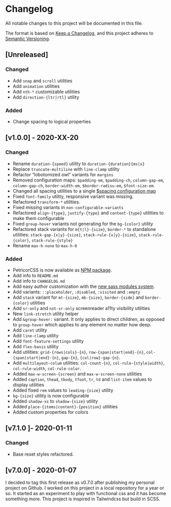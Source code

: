 # Changelog

All notable changes to this project will be documented in this file.

The format is based on [Keep a Changelog](https://keepachangelog.com/en/1.0.0/),
and this project adheres to [Semantic Versioning](https://semver.org/spec/v2.0.0.html).

## [Unreleased]

### Changed

- Add `snap` and `scroll` utilities
- Add `animation` utilities
- Add `nth-*` customizable utilities
- Add `direction-{ltr|rtl}` utility

### Added

- Change spacing to logical properties

## [v1.0.0] - 2020-XX-20

### Changed

- Rename `duration-{speed}` utility to `duration-{duration}{ms|s}`
- Replace `truncate-multiline` with `line-clamp` utility
- Refactor &ldquo;lobotomized owl&rdquo; variants for `margins`
- Removed configuration maps: `$padding-em`, `$padding-ch`, `column-gap-em`,
  `column-gap-ch`, `border-width-em`, `$border-radisu-em`, `$font-size-em`.
- Changed all spacing utilities to a single [$spacing configuration map](https://github.com/vricop/PetricorCSS/blob/dc2d2226a2f9df5c77eb5b129cf5aec4055e243a/_config.scss#L225)
- Fixed `font-family` utility, responsive variant was missing.
- Refactored `transform-*` utilities.
- Fixed missing variants in `non-configurable-variants`
- Refactored `align-{type}`, `justify-{type}` and `content-{type}` utilities to
  make them configurable
- Fixed `group-hover` variants not generating for the `bg-{color}` utility
- Refactored stack variants for `m{t|l}-{size}`, `border-*` to standalone
  utilities: `stack-gap-{x|y}-{size}`, `stack-rule-{x|y}-{size}`,
  `stack-rule-{color}`, `stack-rule-{style}`   
- Rename `max-h-none` to `max-h-0`

### Added

- PetricorCSS is now available as [NPM package](https://www.npmjs.com/package/petricorcss).
- Add info to `README.md`
- Add info to `CHANGELOG.md`
- Add easy author customization with the [new sass modules system](https://sass-lang.com/documentation/at-rules/use#configuring-modules).
- Add variants: `::placeholder`, `:disabled`, `:visited` and `:empty`
- Add `stack` variant for `mt-{size}`, `mb-{size}`, `border-{side}` and
  `border-{color}` utilities
- Add `sr-only` and `not-sr-only` screenreader a11ty visibility utilities
- New `link-stretch` utility helper
- Add `&group-hover:` variant. It only applies to direct children, as opposed to
  `group-hover` which applies to any element no matter how deep.
- Add `caret` utility
- Add `line-clamp` utility
- Add `font-feature-settings` utility
- Add `flex-basis` utility
- Add utilities: `grid-{rows|cols}-{n}`, `row-{span|start|end}-{n}`,
  `col-{span|start|end}-{n}`, `gap-{n}`, `{col|row}-gap-{n}`.
- Add `multilayout-colum` utilities: `col-count-{n}`, `col-rule-{style|width}`,
  `col-rule-width`, `col-rule-color`.
- Added `max-w-screen-{screen}` and `max-w-screen-none` utilities
- Added  `caption`, `thead`, `tbody`, `tfoot`, `tr`, `td` and `list-item` values
  to display utilities
- Added fixed `rem` values to `leading-{size}` utility
- `bg-{size}` utility is now configurable
- Added `shadow-xs` to `shadow-{size}` utility
- Added `place-{items|content}-{position}` utilities
- Added custom properties for colors

## [v7.1.0 ]- 2020-01-11

### Changed

- Base reset styles refactored.

## [v7.0.0] - 2020-01-07

I decided to tag this first release as v0.7.0 after publishing my personal
project on Github. I worked on this project in a local repository for a year or
so. It started as an experiment to play with functional css and it has become
something more. This project is inspired in Tailwindcss but build in SCSS.
